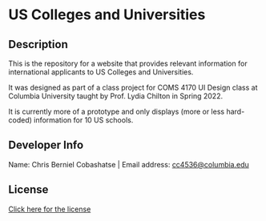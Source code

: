 # US Colleges and Universities

## Description

This is the repository for a website that provides relevant information
for international applicants to US Colleges and Universities.

It was designed as part of a class project for COMS 4170 UI Design class
at Columbia University taught by Prof. Lydia Chilton in Spring 2022.

It is currently more of a prototype and only displays (more or less
hard-coded) information for 10 US schools.

## Developer Info

Name: Chris Berniel Cobashatse | Email address: cc4536@columbia.edu

## License
[Click here for the license](license)

